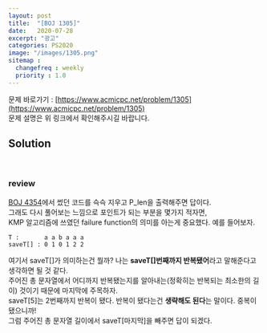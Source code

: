 ```yaml
---
layout: post
title:  "[BOJ 1305]"
date:   2020-07-28
excerpt: "광고"
categories: PS2020
image: "/images/1305.png"
sitemap :
  changefreq : weekly
  priority : 1.0
---
```

문제 바로가기 : [https://www.acmicpc.net/problem/1305](https://www.acmicpc.net/problem/1305)<br>
문제 설명은 위 링크에서 확인해주시길 바랍니다.<br>

## Solution
<script src="https://gist.github.com/yooniversal/ad54790e1e1315493be388918781c41b.js"></script>
<br>

### review
[BOJ 4354](https://yooniversal.github.io/blog/post42/)에서 썼던 코드를 슥슥 지우고 P_len을 출력해주면 답이다.<br>
그래도 다시 풀어보는 느낌으로 포인트가 되는 부분을 몇가지 적자면,<br>
KMP 알고리즘에 쓰였던 failure function의 의미를 아는게 중요했다. 예를 들어보자.<br>
```
T :       a a b a a a
saveT[] : 0 1 0 1 2 2
```
여기서 saveT[]가 의미하는건 뭘까? 나는 <strong>saveT[]번째까지 반복됐어</strong>라고 말해준다고 생각하면 될 것 같다.<Br>
주어진 총 문자열에서 어디까지 반복됐는지를 알아내는(정확히는 반복되는 최소한의 길이) 것이기 때문에 마지막에 주목하자.<br>
saveT[5]는 2번째까지 반복이 됐다. 반복이 됐다는건 <strong>생략해도 된다</strong>는 말이다. 중복이 됐으니까!<br>
그럼 주어진 총 문자열 길이에서 saveT[마지막]을 빼주면 답이 되겠다.

<script src="https://utteranc.es/client.js"
        repo="yooniversal/blog-comments"
        issue-term="pathname"
        theme="github-light"
        crossorigin="anonymous"
        async>
</script>
